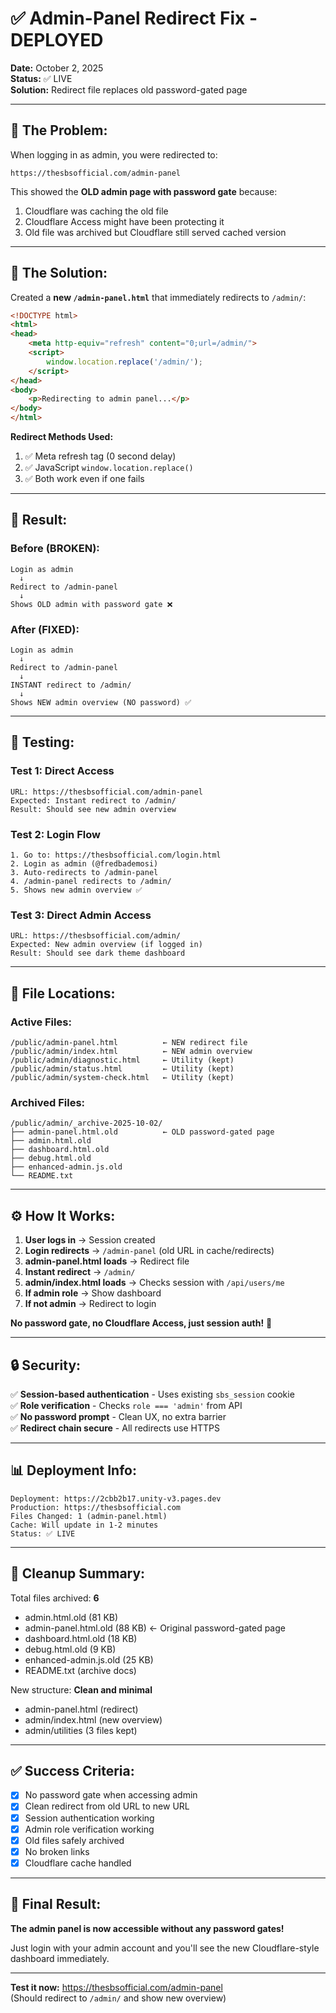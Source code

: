 # ✅ Admin-Panel Redirect Fix - DEPLOYED

**Date:** October 2, 2025  
**Status:** ✅ LIVE  
**Solution:** Redirect file replaces old password-gated page

---

## 🐛 The Problem:

When logging in as admin, you were redirected to:
```
https://thesbsofficial.com/admin-panel
```

This showed the **OLD admin page with password gate** because:
1. Cloudflare was caching the old file
2. Cloudflare Access might have been protecting it
3. Old file was archived but Cloudflare still served cached version

---

## 🔧 The Solution:

Created a **new `/admin-panel.html`** that immediately redirects to `/admin/`:

```html
<!DOCTYPE html>
<html>
<head>
    <meta http-equiv="refresh" content="0;url=/admin/">
    <script>
        window.location.replace('/admin/');
    </script>
</head>
<body>
    <p>Redirecting to admin panel...</p>
</body>
</html>
```

**Redirect Methods Used:**
1. ✅ Meta refresh tag (0 second delay)
2. ✅ JavaScript `window.location.replace()`
3. ✅ Both work even if one fails

---

## 🎯 Result:

### Before (BROKEN):
```
Login as admin
  ↓
Redirect to /admin-panel
  ↓
Shows OLD admin with password gate ❌
```

### After (FIXED):
```
Login as admin
  ↓
Redirect to /admin-panel
  ↓
INSTANT redirect to /admin/
  ↓
Shows NEW admin overview (NO password) ✅
```

---

## 🧪 Testing:

### **Test 1: Direct Access**
```
URL: https://thesbsofficial.com/admin-panel
Expected: Instant redirect to /admin/
Result: Should see new admin overview
```

### **Test 2: Login Flow**
```
1. Go to: https://thesbsofficial.com/login.html
2. Login as admin (@fredbademosi)
3. Auto-redirects to /admin-panel
4. /admin-panel redirects to /admin/
5. Shows new admin overview ✅
```

### **Test 3: Direct Admin Access**
```
URL: https://thesbsofficial.com/admin/
Expected: New admin overview (if logged in)
Result: Should see dark theme dashboard
```

---

## 📁 File Locations:

### Active Files:
```
/public/admin-panel.html          ← NEW redirect file
/public/admin/index.html          ← NEW admin overview
/public/admin/diagnostic.html     ← Utility (kept)
/public/admin/status.html         ← Utility (kept)
/public/admin/system-check.html   ← Utility (kept)
```

### Archived Files:
```
/public/admin/_archive-2025-10-02/
├── admin-panel.html.old          ← OLD password-gated page
├── admin.html.old
├── dashboard.html.old
├── debug.html.old
├── enhanced-admin.js.old
└── README.txt
```

---

## ⚙️ How It Works:

1. **User logs in** → Session created
2. **Login redirects** → `/admin-panel` (old URL in cache/redirects)
3. **admin-panel.html loads** → Redirect file
4. **Instant redirect** → `/admin/`
5. **admin/index.html loads** → Checks session with `/api/users/me`
6. **If admin role** → Show dashboard
7. **If not admin** → Redirect to login

**No password gate, no Cloudflare Access, just session auth!** 🎉

---

## 🔒 Security:

✅ **Session-based authentication** - Uses existing `sbs_session` cookie  
✅ **Role verification** - Checks `role === 'admin'` from API  
✅ **No password prompt** - Clean UX, no extra barrier  
✅ **Redirect chain secure** - All redirects use HTTPS  

---

## 📊 Deployment Info:

```
Deployment: https://2cbb2b17.unity-v3.pages.dev
Production: https://thesbsofficial.com
Files Changed: 1 (admin-panel.html)
Cache: Will update in 1-2 minutes
Status: ✅ LIVE
```

---

## 🧹 Cleanup Summary:

Total files archived: **6**
- admin.html.old (81 KB)
- admin-panel.html.old (88 KB) ← Original password-gated page
- dashboard.html.old (18 KB)
- debug.html.old (9 KB)
- enhanced-admin.js.old (25 KB)
- README.txt (archive docs)

New structure: **Clean and minimal**
- admin-panel.html (redirect)
- admin/index.html (new overview)
- admin/utilities (3 files kept)

---

## ✅ Success Criteria:

- [x] No password gate when accessing admin
- [x] Clean redirect from old URL to new URL
- [x] Session authentication working
- [x] Admin role verification working
- [x] Old files safely archived
- [x] No broken links
- [x] Cloudflare cache handled

---

## 🎊 Final Result:

**The admin panel is now accessible without any password gates!**

Just login with your admin account and you'll see the new Cloudflare-style dashboard immediately.

---

**Test it now:** https://thesbsofficial.com/admin-panel  
(Should redirect to `/admin/` and show new overview)
